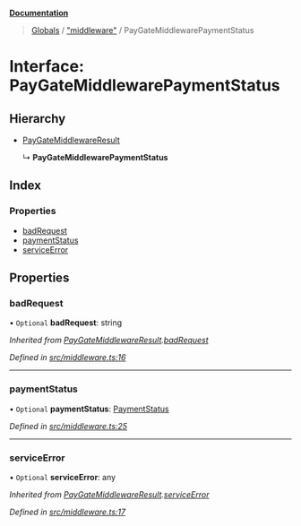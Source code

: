 **[Documentation](../README.md)**

> [Globals](../README.md) / ["middleware"](../modules/_middleware_.md) / PayGateMiddlewarePaymentStatus

# Interface: PayGateMiddlewarePaymentStatus

## Hierarchy

- [PayGateMiddlewareResult](_middleware_.paygatemiddlewareresult.md)

  ↳ **PayGateMiddlewarePaymentStatus**

## Index

### Properties

- [badRequest](_middleware_.paygatemiddlewarepaymentstatus.md#badrequest)
- [paymentStatus](_middleware_.paygatemiddlewarepaymentstatus.md#paymentstatus)
- [serviceError](_middleware_.paygatemiddlewarepaymentstatus.md#serviceerror)

## Properties

### badRequest

• `Optional` **badRequest**: string

_Inherited from [PayGateMiddlewareResult](_middleware_.paygatemiddlewareresult.md).[badRequest](_middleware_.paygatemiddlewareresult.md#badrequest)_

_Defined in [src/middleware.ts:16](https://github.com/distributhor/paygate-sdk/blob/a9a0e2d/src/middleware.ts#L16)_

---

### paymentStatus

• `Optional` **paymentStatus**: [PaymentStatus](_types_.paymentstatus.md)

_Defined in [src/middleware.ts:25](https://github.com/distributhor/paygate-sdk/blob/a9a0e2d/src/middleware.ts#L25)_

---

### serviceError

• `Optional` **serviceError**: any

_Inherited from [PayGateMiddlewareResult](_middleware_.paygatemiddlewareresult.md).[serviceError](_middleware_.paygatemiddlewareresult.md#serviceerror)_

_Defined in [src/middleware.ts:17](https://github.com/distributhor/paygate-sdk/blob/a9a0e2d/src/middleware.ts#L17)_

